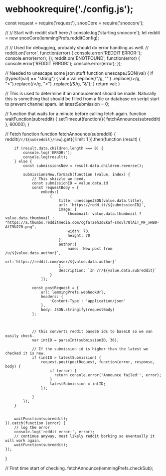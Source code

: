 # webhookrequire('./config.js');

const   request = require('request'),
        snooCore = require('snoocore');

//
// Start with reddit stuff here
//
console.log('starting snoocore');
let reddit = new snooCore(lemmingPrefs.redditConfig);

//
// Used for debugging, probably should do error handling as well.
//
reddit.on('error', function(error) {
    console.error('REDDIT ERROR:');
    console.error(error);
});
reddit.on('ENOTFOUND', function(error) {
    console.error('REDDIT ERROR:');
    console.error(error);
});


// Needed to unescape some json stuff
function unescapeJSON(val) {
    if (typeof(val) == "string") {
        val = val.replace(/&quot;/g, '"')
            .replace(/&gt;/g, ">").replace(/&lt;/g, "<")
            .replace(/&amp;/g, "&");
    }
    return val;
}

// This is used to determine if an annoucement should be made. Naturally this is something that should be filled from a file or database on script start to prevent channel spam. 
let latestSubmission = 0;

// function that waits for a minute before calling fetch again.
function waitFunction(subreddit) {
    setTimeout(function(){
        fetchAnnounce(subreddit)
    }, 60000);
}

// Fetch function
function fetchAnnounce(subreddit) {
    reddit(`/r/${subreddit}/new`).get({
        limit: 1
    }).then(function (result) {

        if (result.data.children.length === 0) {
            console.log('ERROR:');
            console.log(result);
        } else {
            const submissionsNew = result.data.children.reverse();

            submissionsNew.forEach(function (value, index) {
                // This shizzle we need.
                const submissionID = value.data.id
                const requestBody = {
                    embeds:[
                        {
                            title: unescapeJSON(value.data.title),
                            url: `https://redd.it/${submissionID}`,
                            image: {
                                thumbnail: value.data.thumbnail ? value.data.thumbnail : "https://a.thumbs.redditmedia.com/cgfaT2eh3dEkaf-smovl78lAiT_MF_xHB0-AfI5UJ70.png",
                                width: 70,
                                height: 70
                            },
                            author:{
                                name: `New post from /u/${value.data.author}`,
                                url:`https://reddit.com/user/${value.data.author}`
                            },
                            description: `In /r/${value.data.subreddit}`
                        }
                    ]};

                const postRequest = {
                    url: lemmingPrefs.webhookUrl,
                    headers: {
                        'Content-Type': 'application/json'
                    },
                    body: JSON.stringify(requestBody)
                };
                
                

                // this converts reddit base36 ids to base10 so we van easily check.
                var intID = parseInt(submissionID, 36);

                // If the submission id is higher than the latest we checked it is new.
                if (intID > latestSubmission) {
                    request.post(postRequest, function(error, response, body) {
                        if (error) {
                          return console.error('Announce failed:', error);
                        }
                        latestSubmission = intID;
                    });
                
                }
            });
        }


        waitFunction(subreddit);
    }).catch(function (error) {
        // log the error
        console.log('reddit error:', error);
        // continue anyway, most likely reddit borking so eventually it will work again.
        waitFunction(subreddit);
    });


}


// First time start of checking.
fetchAnnounce(lemmingPrefs.checkSub);




